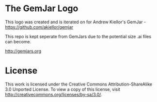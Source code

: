 The GemJar Logo
================

This logo was created and is iterated on for Andrew Kiellor's GemJar - https://github.com/akiellor/gemjar

This repo is kept seperate from GemJars due to the potential size .ai files can become.

http://gemjars.org

License
========
This work is licensed under the Creative Commons Attribution-ShareAlike 3.0 Unported License. To view a copy of this license, visit http://creativecommons.org/licenses/by-sa/3.0/.